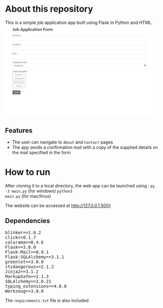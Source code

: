 # About this repository
This is a simple job application app built using Flask in Python and HTML.
![Alt text](image.png)

## Features
- The user can navigate to `About` and `Contact` pages
- The app sends a confirmation mail with a copy of the supplied details on the mail specified in the form

# How to run
After cloning it to a local directory, the web app can be launched using :
<code>py -3 main.py</code> (for windows)
<code>python3 main.py</code> (for mac/linux)

The website can be accessed at http://127.0.0.1:5001

## Dependencies
<pre>
blinker==1.6.2
click==8.1.7
colorama==0.4.6
Flask==3.0.0
Flask-Mail==0.9.1
Flask-SQLAlchemy==3.1.1
greenlet==3.0.0
itsdangerous==2.1.2
Jinja2==3.1.2
MarkupSafe==2.1.3
SQLAlchemy==2.0.21
typing_extensions==4.8.0
Werkzeug==3.0.0
</pre>

The `requirements.txt` file is also included
